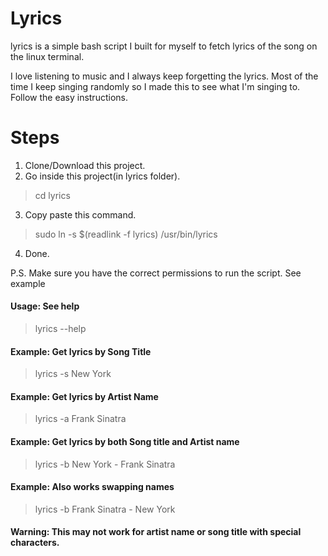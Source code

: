 # Lyrics
lyrics is a simple bash script I built for myself to fetch lyrics of the song on the linux terminal. 

I love listening to music and I always keep forgetting the lyrics. Most of the time I keep singing randomly so I made this to see what I'm singing to. Follow the easy instructions.

# Steps

1. Clone/Download this project.
2. Go inside this project(in lyrics folder).
> cd lyrics
3. Copy paste this command.
> sudo ln -s $(readlink -f lyrics) /usr/bin/lyrics
4. Done.

P.S. Make sure you have the correct permissions to run the script. See example


#### Usage: See help ####
> lyrics --help

#### Example: Get lyrics by Song Title ####
> lyrics -s New York

#### Example: Get lyrics by Artist Name ####
> lyrics -a Frank Sinatra

#### Example: Get lyrics by both Song title and Artist name ####
> lyrics -b New York - Frank Sinatra

#### Example: Also works swapping names ####
> lyrics -b Frank Sinatra - New York

#### Warning: This may not work for artist name or song title with special characters. ####
